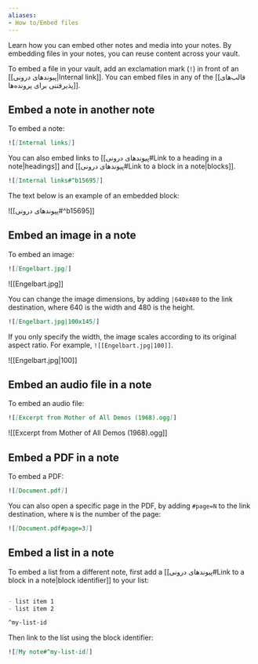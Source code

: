```yaml
---
aliases: 
- How to/Embed files
---
```


Learn how you can embed other notes and media into your notes. By embedding files in your notes, you can reuse content across your vault.

To embed a file in your vault, add an exclamation mark (`!`) in front of an [[پیوندهای درونی|Internal link]]. You can embed files in any of the [[قالب‌های پذیرفتنی برای پرونده‌ها]].

## Embed a note in another note

To embed a note:

```md
![[Internal links]]
```

You can also embed links to [[پیوندهای درونی#Link to a heading in a note|headings]] and [[پیوندهای درونی#Link to a block in a note|blocks]].

```md
![[Internal links#^b15695]]
```

The text below is an example of an embedded block:

![[پیوندهای درونی#^b15695]]

## Embed an image in a note

To embed an image:

```md
![[Engelbart.jpg]]
```

![[Engelbart.jpg]]

You can change the image dimensions, by adding `|640x480` to the link destination, where 640 is the width and 480 is the height.

```md
![[Engelbart.jpg|100x145]]
```

If you only specify the width, the image scales according to its original aspect ratio. For example, `![[Engelbart.jpg|100]]`.

![[Engelbart.jpg|100]]

## Embed an audio file in a note

To embed an audio file:

```md
![[Excerpt from Mother of All Demos (1968).ogg]]
```

![[Excerpt from Mother of All Demos (1968).ogg]]

## Embed a PDF in a note

To embed a PDF:

```md
![[Document.pdf]]
```

You can also open a specific page in the PDF, by adding `#page=N` to the link destination, where `N` is the number of the page:

```md
![[Document.pdf#page=3]]
```
## Embed a list in a note

To embed a list from a different note, first add a [[پیوندهای درونی#Link to a block in a note|block identifier]] to your list:

```md

- list item 1
- list item 2

^my-list-id
```

Then link to the list using the block identifier:

```md
![[My note#^my-list-id]]
```